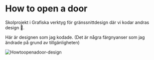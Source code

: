 # How to open a door
Skolprojekt i Grafiska verktyg för gränssnittdesign där vi kodar andras design 🎨.

Här är designen som jag kodade.
(Det är några färgnyanser som jag ändrade på grund av tillgänligheten)

![Howtoopenadoor-design](https://user-images.githubusercontent.com/93880377/193276349-c2d97c1f-9c6d-4f7c-944c-7e6d1bc22957.png)
